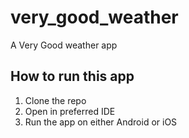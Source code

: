 # very_good_weather

A Very Good weather app

## How to run this app

1. Clone the repo
2. Open in preferred IDE
3. Run the app on either Android or iOS
